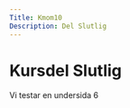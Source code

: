 ```yaml
---
Title: Kmom10
Description: Del Slutlig
---
```


Kursdel Slutlig
==================

Vi testar en undersida 6